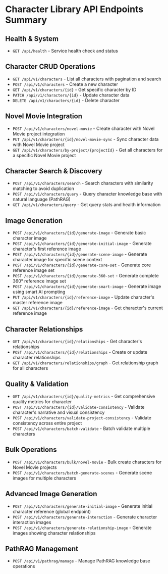 # Character Library API Endpoints Summary

## Health & System
- `GET /api/health` - Service health check and status

## Character CRUD Operations
- `GET /api/v1/characters` - List all characters with pagination and search
- `POST /api/v1/characters` - Create a new character
- `GET /api/v1/characters/{id}` - Get specific character by ID
- `PATCH /api/v1/characters/{id}` - Update character data
- `DELETE /api/v1/characters/{id}` - Delete character

## Novel Movie Integration
- `POST /api/v1/characters/novel-movie` - Create character with Novel Movie project integration
- `PUT /api/v1/characters/{id}/novel-movie-sync` - Sync character data with Novel Movie project
- `GET /api/v1/characters/by-project/{projectId}` - Get all characters for a specific Novel Movie project

## Character Search & Discovery
- `POST /api/v1/characters/search` - Search characters with similarity matching to avoid duplication
- `POST /api/v1/characters/query` - Query character knowledge base with natural language (PathRAG)
- `GET /api/v1/characters/query` - Get query stats and health information

## Image Generation
- `POST /api/v1/characters/{id}/generate-image` - Generate basic character image
- `POST /api/v1/characters/{id}/generate-initial-image` - Generate character's first reference image
- `POST /api/v1/characters/{id}/generate-scene-image` - Generate character image for specific scene context
- `POST /api/v1/characters/{id}/generate-core-set` - Generate core reference image set
- `POST /api/v1/characters/{id}/generate-360-set` - Generate complete 360° reference image set
- `POST /api/v1/characters/{id}/generate-smart-image` - Generate image using smart AI prompting
- `PUT /api/v1/characters/{id}/reference-image` - Update character's master reference image
- `GET /api/v1/characters/{id}/reference-image` - Get character's current reference image

## Character Relationships
- `GET /api/v1/characters/{id}/relationships` - Get character's relationships
- `POST /api/v1/characters/{id}/relationships` - Create or update character relationships
- `GET /api/v1/characters/relationships/graph` - Get relationship graph for all characters

## Quality & Validation
- `GET /api/v1/characters/{id}/quality-metrics` - Get comprehensive quality metrics for character
- `POST /api/v1/characters/{id}/validate-consistency` - Validate character's narrative and visual consistency
- `POST /api/v1/characters/validate-project-consistency` - Validate consistency across entire project
- `POST /api/v1/characters/batch-validate` - Batch validate multiple characters

## Bulk Operations
- `POST /api/v1/characters/bulk/novel-movie` - Bulk create characters for Novel Movie projects
- `POST /api/v1/characters/batch-generate-scenes` - Generate scene images for multiple characters

## Advanced Image Generation
- `POST /api/v1/characters/generate-initial-image` - Generate initial character reference (global endpoint)
- `POST /api/v1/characters/generate-interaction` - Generate character interaction images
- `POST /api/v1/characters/generate-relationship-image` - Generate images showing character relationships

## PathRAG Management
- `POST /api/v1/pathrag/manage` - Manage PathRAG knowledge base operations
